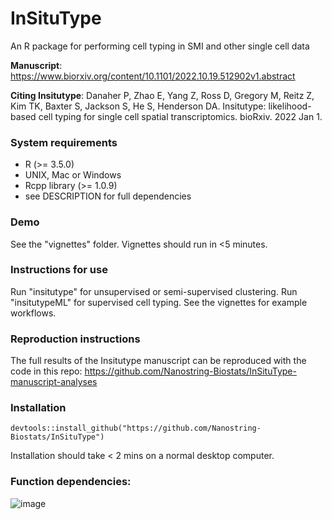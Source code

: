 # InSituType
 An R package for performing cell typing in SMI and other single cell data

**Manuscript**: https://www.biorxiv.org/content/10.1101/2022.10.19.512902v1.abstract

**Citing Insitutype**: Danaher P, Zhao E, Yang Z, Ross D, Gregory M, Reitz Z, Kim TK, Baxter S, Jackson S, He S, Henderson DA. Insitutype: likelihood-based cell typing for single cell spatial transcriptomics. bioRxiv. 2022 Jan 1.

### System requirements
- R (>= 3.5.0)
- UNIX, Mac or Windows
- Rcpp library (>= 1.0.9)
- see DESCRIPTION for full dependencies

### Demo
See the "vignettes" folder. Vignettes should run in <5 minutes. 

### Instructions for use
Run "insitutype" for unsupervised or semi-supervised clustering. Run "insitutypeML" for supervised cell typing. See the vignettes for example workflows. 

### Reproduction instructions
The full results of the Insitutype manuscript can be reproduced with the code in this repo: https://github.com/Nanostring-Biostats/InSituType-manuscript-analyses

### Installation
```
devtools::install_github("https://github.com/Nanostring-Biostats/InSituType")
```
Installation should take < 2 mins on a normal desktop computer. 


### Function dependencies:
![image](https://user-images.githubusercontent.com/4357938/200046292-ba3e3453-b201-4776-b5f5-6bf3dfce6ec6.png)
